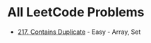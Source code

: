 # All LeetCode Problems

- [217. Contains Duplicate](../solutions/p0217_contains_duplicate.py) - Easy - Array, Set

